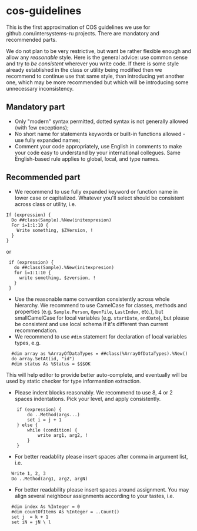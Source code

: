 # cos-guidelines
This is the first approximation of COS guidelines we use for github.com/intersystems-ru projects. There are mandatory and recommended parts.

We do not plan to be very restrictive, but want be rather flexible enough and allow any *reasonable* style.
Here is the general advice: use common sense and try to *be consistent* wherever you write code. 
If there is some style already established in the class or utility being modified then we recommend
to continue use that same style, than introducing yet another one, which may be more recommended 
but which will be introducing some unnecessary inconsistency.

## Mandatory part

* Only "modern" syntax permitted, dotted syntax is not generally allowed (with few exceptions);
* No short name for statements keywords or built-in functions allowed - use fully expanded names;
* Comment your code appropriately, use English in comments to make your code easy to understand by your international collegues. Same English-based rule applies to global, local, and type names.
 
## Recommended part
* We recommend to use fully expanded keyword or function name in lower case or capitalized. Whatever you'll select should be consistent across class or utility, i.e.
```
If (expression) {
  Do ##class(Sample).%New(initexpresion)
  For i=1:1:10 {
    Write something, $ZVersion, !
  }
}
```
  or

```
 if (expression) {
   do ##class(Sample).%New(initexpresion)
   for i=1:1:10 {
     write something, $zversion, !
   }
 }
```
* Use the reasonable name convention consistently across whole hierarchy. We recommend to use CamelCase for classes, methods and properties (e.g. `Sample.Person`, `OpenFile`, `LastIndex`, etc.), but smallCamelCase for local variables (e.g. `startDate`, `endDate`), but please be consistent and use local schema if it's different than current recommendation.
* We recommend to use `#dim` statement for declaration of local variables types, e.g.
```
  #dim array as %ArrayOfDataTypes = ##class(%ArrayOfDataTypes).%New()
  do array.SetAt(id, "id")
  #dim status As %Status = $$$OK
```
 This will help editor to provide better auto-complete, and eventually will be used by static checker for type informantion extraction.
* Please indent blocks reasonably. We recommend to use 8, 4 or 2 spaces indentations. Pick your level, and apply consistently.
```
    if (expression) {
        do ..Method(args...)
        set i = j + 1
    } else {
        while (condition) {
            write arg1, arg2, !
        }
    }
```
* For better readablity please insert spaces after comma in argument list, i.e.
```
  Write 1, 2, 3
  Do ..Method(arg1, arg2, argN)
```
* For better readability please insert spaces around assignment. You may align several neighbour assignments according to your tastes, i.e.
```
  #dim index As %Integer = 0
  #dim countOfItems As %Integer = ..Count()
  set j  = k + 1
  set iN = jN \ l
```
